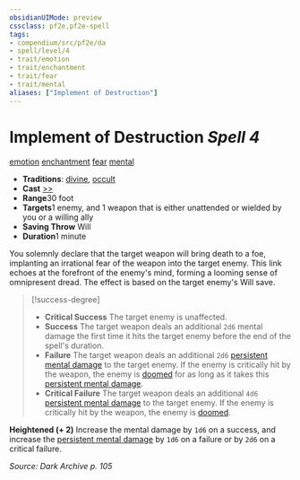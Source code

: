 ```yaml
---
obsidianUIMode: preview
cssclass: pf2e,pf2e-spell
tags:
- compendium/src/pf2e/da
- spell/level/4
- trait/emotion
- trait/enchantment
- trait/fear
- trait/mental
aliases: ["Implement of Destruction"]
---
```

# Implement of Destruction *Spell 4*   
[emotion](../../Rules/traits/emotion.md)  [enchantment](../../Rules/traits/enchantment.md)  [fear](../../Rules/traits/fear.md)  [mental](../../Rules/traits/mental.md)  

- **Traditions**: [divine](../../Rules/traits/divine.md), [occult](../../Rules/traits/occult.md)
- **Cast** [>>](../../Rules/core-rulebook/chapter-9-playing-the-game.md#Actions "Two-Action") 
- **Range**30 foot
- **Targets**1 enemy, and 1 weapon that is either unattended or wielded by you or a willing ally
- **Saving Throw** Will
- **Duration**1 minute

You solemnly declare that the target weapon will bring death to a foe, implanting an irrational fear of the weapon into the target enemy. This link echoes at the forefront of the enemy's mind, forming a looming sense of omnipresent dread. The effect is based on the target enemy's Will save.

> [!success-degree] 
> - **Critical Success** The target enemy is unaffected.
> - **Success** The target weapon deals an additional `2d6` mental damage the first time it hits the target enemy before the end of the spell's duration.
> - **Failure** The target weapon deals an additional `2d6` [persistent mental damage](../../Rules/conditions.md#Persistent%20Damage) to the target enemy. If the enemy is critically hit by the weapon, the enemy is [doomed](../../Rules/conditions.md#Doomed) for as long as it takes this [persistent mental damage](../../Rules/conditions.md#Persistent%20Damage).
> - **Critical Failure** The target weapon deals an additional `4d6` [persistent mental damage](../../Rules/conditions.md#Persistent%20Damage) to the target enemy. If the enemy is critically hit by the weapon, the enemy is [doomed](../../Rules/conditions.md#Doomed).

**Heightened (+ 2)** Increase the mental damage by `1d6` on a success, and increase the [persistent mental damage](../../Rules/conditions.md#Persistent%20Damage) by `1d6` on a failure or by `2d6` on a critical failure.

*Source: Dark Archive p. 105*